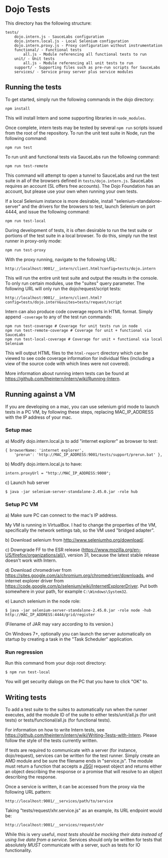 # Dojo Tests

This directory has the following structure:
```
tests/
    dojo.intern.js - SauceLabs configuration
    dojo.intern.local.js - Local Selenium configuration
    dojo.intern.proxy.js - Proxy configuration without instrumentation
    functional/ - Functional tests
        all.js - Module referencing all functional tests to run
    unit/ - Unit tests
        all.js - Module referencing all unit tests to run
    support/ - Supporting files such as pre-run scripts for SauceLabs
    services/ - Service proxy server plus service modules
```

## Running the tests

To get started, simply run the following commands in the dojo directory:
```
npm install
```

This will install Intern and some supporting libraries in `node_modules`.

Once complete, intern tests may be tested by several `npm run` scripts issued
from the root of the repository. To run the unit test suite in Node, run the
following command:
```
npm run test
```

To run unit and functional tests via SauceLabs run the following command:
```
npm run test-remote
```

This command will attempt to open a tunnel to SauceLabs and run the test
suite in all of the browsers defined in `tests/dojo.intern.js`. SauceLabs
requires an account (SL offers free accounts). The Dojo Foundation has an
account, but please use your own when running your own tests.

If a local Selenium instance is more desirable, install "selenium-standalone-server"
and the drivers for the browsers to test, launch Selenium on port 4444, and issue
the following command:
```
npm run test-local
```

During development of tests, it is often desirable to run the test suite
or portions of the test suite in a local browser. To do this, simply run
the test runner in proxy-only mode:
```
npm run test-proxy
```

With the proxy running, navigate to the following URL:
```
http://localhost:9001/__intern/client.html?config=tests/dojo.intern
```

This will run the entire unit test suite and output the results in the
console. To only run certain modules, use the "suites" query parameter.
The following URL will only run the dojo/request/script tests:
```
http://localhost:9001/__intern/client.html?config=tests/dojo.intern&suites=tests/request/script
```

Intern can also produce code coverage reports in HTML format. Simply append
`-coverage` to any of the test run commands:
```
npm run test-coverage # Coverage for unit tests run in node
npm run test-remote-coverage # Coverage for unit + functional via SauceLabs
npm run test-local-coverage # Coverage for unit + functional via local Selenium
```

This will output HTML files to the `html-report` directory which can be
viewed to see code coverage information for individual files (including a
view of the source code with which lines were not covered).

More information about running intern tests can be found at
https://github.com/theintern/intern/wiki/Running-Intern.

## Running against a VM

If you are developing on a mac, you can use selenium grid mode to launch tests in a PC VM,
by following these steps, replacing MAC_IP_ADDRESS with the IP address of your mac.

### Setup mac

a) Modify dojo.intern.local.js to add "internet explorer" as browser to test:

	{ browserName: 'internet explorer',
		'prerun': 'http://MAC_IP_ADDRESS:9001/tests/support/prerun.bat' },


b) Modify dojo.intern.local.js to have:

	intern.proxyUrl = "http://MAC_IP_ADDRESS:9000";

c) Launch hub server

	$ java -jar selenium-server-standalone-2.45.0.jar -role hub


### Setup PC VM

a) Make sure PC can connect to the mac's IP address.

My VM is running in VirtualBox.  I had to change the properties of the VM, specifically the
network settings tab, so the VM used "bridged adapter".

b) Download selenium from http://www.seleniumhq.org/download/.

c) Downgrade FF to the ESR release (https://www.mozilla.org/en-US/firefox/organizations/all/),
   version 31, because the latest stable release doesn't work with Intern.

d) Download chromedriver from https://sites.google.com/a/chromium.org/chromedriver/downloads,
   and internet explorer driver from https://code.google.com/p/selenium/wiki/InternetExplorerDriver.
   Put both somewhere in your path, for example `C:\Windows\System32`.

e) Launch selenium in the node role:

	$ java -jar selenium-server-standalone-2.45.0.jar -role node -hub http://MAC_IP_ADDRESS:4444/grid/register

(Filename of JAR may vary according to its version.)

On Windows 7+, optionally you can launch the server automatically on startup
by creating a task in the "Task Scheduler" application.


### Run regression

Run this command from your dojo root directory:

	$ npm run test-local

You will get security dialogs on the PC that you have to click "OK" to.


## Writing tests

To add a test suite to the suites to automatically run when the runner
executes, add the module ID of the suite to either tests/unit/all.js (for unit tests)
or tests/functional/all.js (for functional tests).

For information on how to write Intern tests, see
https://github.com/theintern/intern/wiki/Writing-Tests-with-Intern. Please
follow the style of the tests currently written.

If tests are required to communicate with a server (for instance,
dojo/request), services can be written for the test runner. Simply
create an AMD module and be sure the filename ends in "service.js". The
module must return a function that accepts a
[JSGI](https://github.com/kriszyp/jsgi-node/) request object and
returns either an object describing the response or a promise that will
resolve to an object describing the response.

Once a service is written, it can be accessed from the proxy via the
following URL pattern:
```
http://localhost:9001/__services/path/to/service
```

Taking "tests/request/xhr.service.js" as an example, its URL
endpoint would be:
```
http://localhost:9001/__services/request/xhr
```

While this is very useful, *most tests should be mocking their data instead of
using live data from a service*. Services should only be written for tests that
absolutely *MUST* communicate with a server, such as tests for IO functionality.
